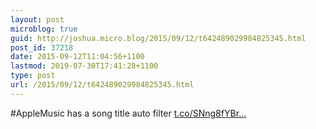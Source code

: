 ```yaml
---
layout: post
microblog: true
guid: http://joshua.micro.blog/2015/09/12/t642489029984825345.html
post_id: 37218
date: 2015-09-12T11:04:56+1100
lastmod: 2019-07-30T17:41:28+1100
type: post
url: /2015/09/12/t642489029984825345.html
---
```

#AppleMusic has a song title auto filter [t.co/SNng8fYBr...](http://t.co/SNng8fYBrY)
